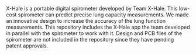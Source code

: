 X-Hale is a portable digital spirometer developed by Team X-Hale. This low-cost spirometer can predict precise lung capacity measurements. We made an innovative design to increase the accuracy of the lung function measurements. This repository includes the X-Hale app the team developed in parallel with the spirometer to work with it. Design and PCB files of the spirometer are not included in the repository since they have pending patent approvals.

